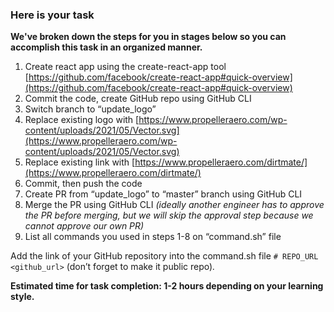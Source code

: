 ### Here is your task

**We've broken down the steps for you in stages below so you can accomplish this task in an organized manner.**

1.  Create react app using the create-react-app tool [https://github.com/facebook/create-react-app#quick-overview](https://github.com/facebook/create-react-app#quick-overview)
2.  Commit the code, create GitHub repo using GitHub CLI
3.  Switch branch to “update\_logo”
4.  Replace existing logo with [https://www.propelleraero.com/wp-content/uploads/2021/05/Vector.svg](https://www.propelleraero.com/wp-content/uploads/2021/05/Vector.svg)
5.  Replace existing link with [https://www.propelleraero.com/dirtmate/](https://www.propelleraero.com/dirtmate/)
6.  Commit, then push the code
7.  Create PR from “update\_logo” to “master” branch using GitHub CLI
8.  Merge the PR using GitHub CLI _(ideally another engineer has to approve the PR before merging, but we will skip the approval step because we cannot approve our own PR)_
9.  List all commands you used in steps 1-8 on “command.sh” file

Add the link of your GitHub repository into the command.sh file `# REPO_URL <github_url>` (don’t forget to make it public repo)_._

**Estimated time for task completion: 1-2 hours depending on your learning style.**